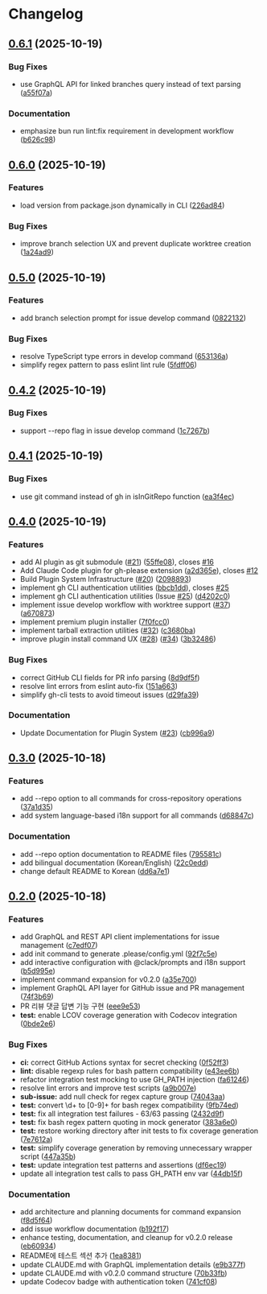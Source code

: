 # Changelog

## [0.6.1](https://github.com/pleaseai/gh-please/compare/github-v0.6.0...github-v0.6.1) (2025-10-19)


### Bug Fixes

* use GraphQL API for linked branches query instead of text parsing ([a55f07a](https://github.com/pleaseai/gh-please/commit/a55f07af70c04f0f758cf78827cee16caaf8861a))


### Documentation

* emphasize bun run lint:fix requirement in development workflow ([b626c98](https://github.com/pleaseai/gh-please/commit/b626c986f5d06f95ee45631d1d9240caae83b22e))

## [0.6.0](https://github.com/pleaseai/gh-please/compare/github-v0.5.0...github-v0.6.0) (2025-10-19)


### Features

* load version from package.json dynamically in CLI ([226ad84](https://github.com/pleaseai/gh-please/commit/226ad841c15003ab4e70d2be3c4432bcc3c3fae0))


### Bug Fixes

* improve branch selection UX and prevent duplicate worktree creation ([1a24ad9](https://github.com/pleaseai/gh-please/commit/1a24ad90ac8cbd35a899e892b110a6ae1283ed9b))

## [0.5.0](https://github.com/pleaseai/gh-please/compare/github-v0.4.2...github-v0.5.0) (2025-10-19)


### Features

* add branch selection prompt for issue develop command ([0822132](https://github.com/pleaseai/gh-please/commit/08221321a8a5c69d745581ff8e87ab70e40fef8c))


### Bug Fixes

* resolve TypeScript type errors in develop command ([653136a](https://github.com/pleaseai/gh-please/commit/653136ad34265ece950bf53d8cd333a7565d4a6e))
* simplify regex pattern to pass eslint lint rule ([5fdff06](https://github.com/pleaseai/gh-please/commit/5fdff06cf8c78750026fc89729c24dd2c2e55533))

## [0.4.2](https://github.com/pleaseai/gh-please/compare/github-v0.4.1...github-v0.4.2) (2025-10-19)


### Bug Fixes

* support --repo flag in issue develop command ([1c7267b](https://github.com/pleaseai/gh-please/commit/1c7267b023c624db26217d9bb83e0454981db789))

## [0.4.1](https://github.com/pleaseai/gh-please/compare/github-v0.4.0...github-v0.4.1) (2025-10-19)


### Bug Fixes

* use git command instead of gh in isInGitRepo function ([ea3f4ec](https://github.com/pleaseai/gh-please/commit/ea3f4eca978fbac671898468a2f8c242e82e06ca))

## [0.4.0](https://github.com/pleaseai/gh-please/compare/github-v0.3.0...github-v0.4.0) (2025-10-19)


### Features

* add AI plugin as git submodule ([#21](https://github.com/pleaseai/gh-please/issues/21)) ([55ffe08](https://github.com/pleaseai/gh-please/commit/55ffe085ff1948e24af13f3b13a8edc828426f83)), closes [#16](https://github.com/pleaseai/gh-please/issues/16)
* Add Claude Code plugin for gh-please extension ([a2d365e](https://github.com/pleaseai/gh-please/commit/a2d365e8b20cf1e1ee5d4f467141955e5ebcd420)), closes [#12](https://github.com/pleaseai/gh-please/issues/12)
* Build Plugin System Infrastructure ([#20](https://github.com/pleaseai/gh-please/issues/20)) ([2098893](https://github.com/pleaseai/gh-please/commit/2098893a74143454ca2b1e97c85b12d05179e8b4))
* implement gh CLI authentication utilities ([bbcb1dd](https://github.com/pleaseai/gh-please/commit/bbcb1ddcc287d880a8cbb99e9233fe0e80b0d4a2)), closes [#25](https://github.com/pleaseai/gh-please/issues/25)
* implement gh CLI authentication utilities (Issue [#25](https://github.com/pleaseai/gh-please/issues/25)) ([d4202c0](https://github.com/pleaseai/gh-please/commit/d4202c03a7f6b452e0bbbbcf66e37354bacbfd74))
* implement issue develop workflow with worktree support ([#37](https://github.com/pleaseai/gh-please/issues/37)) ([a670873](https://github.com/pleaseai/gh-please/commit/a6708733e14f05f1a67f15701e11b8df6a890683))
* implement premium plugin installer ([7f0fcc0](https://github.com/pleaseai/gh-please/commit/7f0fcc02fd17184af2cba06731d684eb7ed19ffc))
* implement tarball extraction utilities ([#32](https://github.com/pleaseai/gh-please/issues/32)) ([c3680ba](https://github.com/pleaseai/gh-please/commit/c3680ba2c4292ee849e410077374cf73d156be33))
* improve plugin install command UX ([#28](https://github.com/pleaseai/gh-please/issues/28)) ([#34](https://github.com/pleaseai/gh-please/issues/34)) ([3b32486](https://github.com/pleaseai/gh-please/commit/3b324868f918609f7126ed96dd1d8bc44ad3b0d7))


### Bug Fixes

* correct GitHub CLI fields for PR info parsing ([8d9df5f](https://github.com/pleaseai/gh-please/commit/8d9df5f032c1ae98f5bed2f486072d4b8ab6e522))
* resolve lint errors from eslint auto-fix ([151a663](https://github.com/pleaseai/gh-please/commit/151a663cbcc52bc4fd397eeb33084b19c37863a0))
* simplify gh-cli tests to avoid timeout issues ([d29fa39](https://github.com/pleaseai/gh-please/commit/d29fa39030da38d32db674216e440ddbf69f3ef3))


### Documentation

* Update Documentation for Plugin System ([#23](https://github.com/pleaseai/gh-please/issues/23)) ([cb996a9](https://github.com/pleaseai/gh-please/commit/cb996a9d28416440c8ad08d47510fd7ed7c2cdf8))

## [0.3.0](https://github.com/pleaseai/gh-please/compare/github-v0.2.0...github-v0.3.0) (2025-10-18)


### Features

* add --repo option to all commands for cross-repository operations ([37a1d35](https://github.com/pleaseai/gh-please/commit/37a1d35a84b12d57121a6088b6684085fe156d44))
* add system language-based i18n support for all commands ([d68847c](https://github.com/pleaseai/gh-please/commit/d68847c9d99c4a6a14b503ef76ef4e6c9409e4e3))


### Documentation

* add --repo option documentation to README files ([795581c](https://github.com/pleaseai/gh-please/commit/795581c03881da17d7b94b5cf8657401458e1002))
* add bilingual documentation (Korean/English) ([22c0edd](https://github.com/pleaseai/gh-please/commit/22c0edd293b0fb86198cbb6448f91a79e677aa93))
* change default README to Korean ([dd6a7e1](https://github.com/pleaseai/gh-please/commit/dd6a7e13f42ccd2e0ba8c606c1144b1ba736e330))

## [0.2.0](https://github.com/pleaseai/github/compare/github-v0.1.0...github-v0.2.0) (2025-10-18)


### Features

* add GraphQL and REST API client implementations for issue management ([c7edf07](https://github.com/pleaseai/github/commit/c7edf0741303b70c184853122af15145fdcec559))
* add init command to generate .please/config.yml ([92f7c5e](https://github.com/pleaseai/github/commit/92f7c5e086a52c6f5fb5fddbd7028a5f77be9812))
* add interactive configuration with @clack/prompts and i18n support ([b5d995e](https://github.com/pleaseai/github/commit/b5d995efb13527c12793c7ddcf8bc86a58b1fd44))
* implement command expansion for v0.2.0 ([a35e700](https://github.com/pleaseai/github/commit/a35e700cf664401ffe68179fdb97955218a69301))
* implement GraphQL API layer for GitHub issue and PR management ([74f3b69](https://github.com/pleaseai/github/commit/74f3b699f7e5512975a09dbf01d4271ffaed449f))
* PR 리뷰 댓글 답변 기능 구현 ([eee9e53](https://github.com/pleaseai/github/commit/eee9e53e350000408bb2297340f11882737a8984))
* **test:** enable LCOV coverage generation with Codecov integration ([0bde2e6](https://github.com/pleaseai/github/commit/0bde2e652286f166d097a5a60fcd695083cbb7cc))


### Bug Fixes

* **ci:** correct GitHub Actions syntax for secret checking ([0f52ff3](https://github.com/pleaseai/github/commit/0f52ff35f50bfc999b755f8db19a58df03854e17))
* **lint:** disable regexp rules for bash pattern compatibility ([e43ee6b](https://github.com/pleaseai/github/commit/e43ee6b9deb46fe1e00cbcd0d4120ca76189ae4a))
* refactor integration test mocking to use GH_PATH injection ([fa61246](https://github.com/pleaseai/github/commit/fa612469e50a4339c5de1e4ddf099d8f5bfd40c3))
* resolve lint errors and improve test scripts ([a9b007e](https://github.com/pleaseai/github/commit/a9b007e7b1a196e7fdbbc795cbec97a4a734c7df))
* **sub-issue:** add null check for regex capture group ([74043aa](https://github.com/pleaseai/github/commit/74043aa6160bcef12296ba591aeff560192817c2))
* **test:** convert \d+ to [0-9]+ for bash regex compatibility ([9fb74ed](https://github.com/pleaseai/github/commit/9fb74ed2f55389a2cfbe21bd0dc56691ff6d434d))
* **test:** fix all integration test failures - 63/63 passing ([2432d9f](https://github.com/pleaseai/github/commit/2432d9f500ea3da3ad45353510076263235ae806))
* **test:** fix bash regex pattern quoting in mock generator ([383a6e0](https://github.com/pleaseai/github/commit/383a6e09ffda6cdd9f5b39daa82d368b934c78a1))
* **test:** restore working directory after init tests to fix coverage generation ([7e7612a](https://github.com/pleaseai/github/commit/7e7612a81fc59514e383ccaeb8aedf8d1d2b3b73))
* **test:** simplify coverage generation by removing unnecessary wrapper script ([447a35b](https://github.com/pleaseai/github/commit/447a35b8f2ab4a28556541adf5e82e02968b01d9))
* **test:** update integration test patterns and assertions ([df6ec19](https://github.com/pleaseai/github/commit/df6ec198b36107e726f08d5c5842bc667bdf8d54))
* update all integration test calls to pass GH_PATH env var ([44db15f](https://github.com/pleaseai/github/commit/44db15f44caad4831cbbdae97e81d6d91aab5f45))


### Documentation

* add architecture and planning documents for command expansion ([f8d5f64](https://github.com/pleaseai/github/commit/f8d5f64930791c0c6d73bcd7cffc85e4b3e7ace6))
* add issue workflow documentation ([b192f17](https://github.com/pleaseai/github/commit/b192f1756741cb25d171166daf4f8fdf259ae659))
* enhance testing, documentation, and cleanup for v0.2.0 release ([eb60934](https://github.com/pleaseai/github/commit/eb609341694371cf7b1a5e62402f74be65f67fbd))
* README에 테스트 섹션 추가 ([1ea8381](https://github.com/pleaseai/github/commit/1ea8381c980297289b81296ca57bd80c7dc3f369))
* update CLAUDE.md with GraphQL implementation details ([e9b377f](https://github.com/pleaseai/github/commit/e9b377f11bf92034649e7256c12bbc630b0ebe43))
* update CLAUDE.md with v0.2.0 command structure ([70b33fb](https://github.com/pleaseai/github/commit/70b33fb208a112f4ae6b5cfbe71a1c09ecf9e733))
* update Codecov badge with authentication token ([741cf08](https://github.com/pleaseai/github/commit/741cf0817199cd396b5813d2e373f3685e5bd537))
